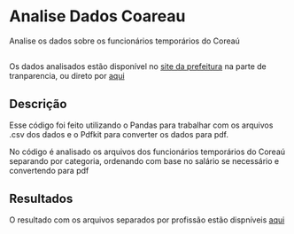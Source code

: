 # Analise Dados Coareau
 Analise os dados sobre os funcionários temporários do Coreaú
##

Os dados analisados estão disponível no <a href="https://www.coreau.ce.gov.br/site">site da prefeitura</a> na parte de tranparencia, ou direto por <a href="https://folha.governotransparente.com.br/230400401/foff/listar-por/funcionarios/202203/0/24">aqui</a>

## Descrição
 Esse código foi feito utilizando o Pandas para trabalhar com os arquivos .csv dos dados e o Pdfkit para converter os dados para pdf.
 
 No código é analisado os arquivos dos funcionários temporários do Coreaú separando por categoria, ordenando com base no salário se necessário e convertendo para pdf 
## Resultados

 O resultado com os arquivos separados por profissão estão dispníveis <a href="https://github.com/inaciolimaf/Analise-Dados-Coareau/tree/main/resultados">aqui</a>
